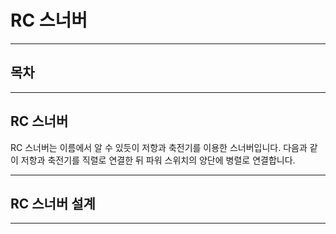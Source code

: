 RC 스너버
=

---

## 목차

---

## RC 스너버

RC 스너버는 이름에서 알 수 있듯이 저항과 축전기를 이용한 스너버입니다.
다음과 같이 저항과 축전기를 직렬로 연결한 뒤 파워 스위치의 양단에 병렬로 연결합니다.


--- 

## RC 스너버 설계

---
